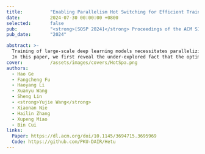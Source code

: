 ```yaml
---
title:          "Enabling Parallelism Hot Switching for Efficient Training of Large Language Models"
date:           2024-07-30 00:00:00 +0800
selected:       false
pub:            "<strong>[SOSP 2024]</strong> Proceedings of the ACM SIGOPS 30th Symposium on Operating Systems Principles"
pub_date:       "2024"

abstract: >-
  Training of large-scale deep learning models necessitates parallelizing the model and data across numerous devices, and the choice of parallelism strategy substantially depends on the training workloads such as memory consumption, computation cost, and communication cost. Current approaches generally assume uniform training workloads across samples in a given task. Thus, existing systems are designed to adopt a static parallelism strategy throughout one training process. Nevertheless, when training models with sequence inputs, this assumption fails due to the sequence length variation across samples. Consequently, training with a static parallelism strategy would result in sub-optimal performance.
  In this paper, we first reveal the under-explored fact that the optimal parallelism strategy varies even for the sequences within a single mini-batch. Motivated by this, we present HotSPa, a novel system that adopts multiple parallelism strategies for efficient training with sequence inputs. To be specific, given a mini-batch of training sequences, HotSPa partitions them into multiple groups and applies different parallelism strategies to process each group individually. To enable the hot switching between strategies, HotSPa transfers model parameters and accumulated gradients among the devices on the fly. Significant solutions are proposed with the hope of seamless and rapid parallelism hot switching. Firstly, we design a graph compiler, which generates distributed computation graphs for different parallelism strategies simultaneously, and orchestrates them to share a single model storage backbone. Secondly, we develop a simple yet effective hot switch planner, which heuristically deduces communication plans to accelerate the transition of model partitioning given any pairs of strategies. Extensive experiments on large language model training demonstrate that HotSPa can be up to 2.99× faster than Megatron-LM and DeepSpeed that utilize static parallelism strategies.
cover:          /assets/images/covers/HotSpa.png
authors:
  - Hao Ge
  - Fangcheng Fu
  - Haoyang Li
  - Xuanyu Wang
  - Sheng Lin
  - <strong>Yujie Wang</strong>
  - Xiaonan Nie
  - Hailin Zhang
  - Xupeng Miao
  - Bin Cui
links:
  Paper: https://dl.acm.org/doi/10.1145/3694715.3695969
  Code: https://github.com/PKU-DAIR/Hetu
---
```

